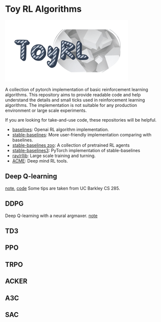 # Toy RL Algorithms
![logo](assets/logo.png)  

A collection of pytorch implementation of basic reinforcement learning algorithms. 
This repository aims to provide readable code and help understand the details and small ticks used in reinforcement learning algorithms. 
The implementation is not suitable for any production environment or large scale experiments. 

If you are looking for take-and-use code, these repositories will be helpful.  
- [baselines](https://github.com/openai/baselines/): Openai RL algorithm implementation.
- [stable-baselines](https://github.com/hill-a/stable-baselines): More user-friendly implementation comparing with baselines. 
- [stable-baselines zoo](https://github.com/araffin/rl-baselines-zoo): A collection of pretrained RL agents
- [stable-baselines3](https://github.com/DLR-RM/stable-baselines3): PyTorch implementation of stable-baselines
- [ray/rllib](https://github.com/ray-project/ray): Large scale training and turning. 
- [ACME](https://github.com/deepmind/acme): Deep mind RL tools. 

## Deep Q-learning 
[note](notebook/deepQLearning), [code](code/dqn.py)
Some tips are taken from UC Barkley CS 285.  


## DDPG
Deep Q-learning with a neural argmaxer.
[note](notebook/DDPG.ipynb)

## TD3

## PPO

## TRPO

## ACKER

## A3C

## SAC